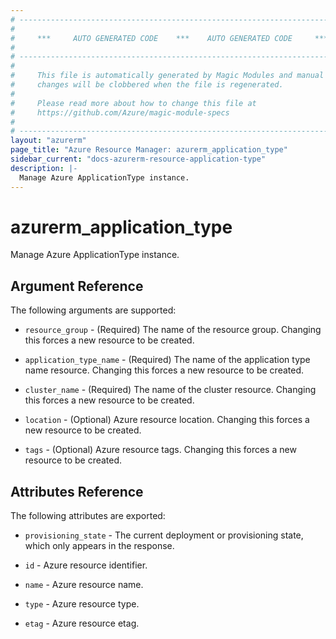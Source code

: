```yaml
---
# ----------------------------------------------------------------------------
#
#     ***     AUTO GENERATED CODE    ***    AUTO GENERATED CODE     ***
#
# ----------------------------------------------------------------------------
#
#     This file is automatically generated by Magic Modules and manual
#     changes will be clobbered when the file is regenerated.
#
#     Please read more about how to change this file at
#     https://github.com/Azure/magic-module-specs
#
# ----------------------------------------------------------------------------
layout: "azurerm"
page_title: "Azure Resource Manager: azurerm_application_type"
sidebar_current: "docs-azurerm-resource-application-type"
description: |-
  Manage Azure ApplicationType instance.
---
```


# azurerm_application_type

Manage Azure ApplicationType instance.


## Argument Reference

The following arguments are supported:

* `resource_group` - (Required) The name of the resource group. Changing this forces a new resource to be created.

* `application_type_name` - (Required) The name of the application type name resource. Changing this forces a new resource to be created.

* `cluster_name` - (Required) The name of the cluster resource. Changing this forces a new resource to be created.

* `location` - (Optional) Azure resource location. Changing this forces a new resource to be created.

* `tags` - (Optional) Azure resource tags. Changing this forces a new resource to be created.

## Attributes Reference

The following attributes are exported:

* `provisioning_state` - The current deployment or provisioning state, which only appears in the response.

* `id` - Azure resource identifier.

* `name` - Azure resource name.

* `type` - Azure resource type.

* `etag` - Azure resource etag.
